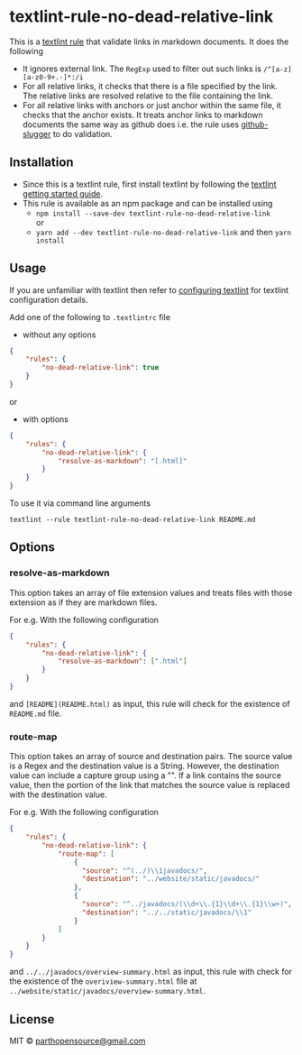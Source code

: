 # textlint-rule-no-dead-relative-link

This is a [textlint rule](https://github.com/textlint/textlint/wiki/Collection-of-textlint-rule) that validate links in markdown documents. It does the following
- It ignores external link. The `RegExp` used to filter out such links is `/^[a-z][a-z0-9+.-]*:/i`
- For all relative links, it checks that there is a file specified by the link. The relative links are resolved relative to the file containing the link.
- For all relative links with anchors or just anchor within the same file, it checks that the anchor exists. It treats anchor links to markdown documents the same way as github does i.e. the rule uses [github-slugger](https://github.com/Flet/github-slugger) to do validation.  

## Installation
- Since this is a textlint rule, first install textlint by following the [textlint getting started guide](https://textlint.github.io/docs/getting-started.html).  
- This rule is available as an npm package and can be installed using 
    - `npm install --save-dev textlint-rule-no-dead-relative-link`  
     or 
    - `yarn add --dev textlint-rule-no-dead-relative-link`  and then `yarn install`

## Usage

If you are unfamiliar with textlint then refer to [configuring textlint](https://textlint.github.io/docs/configuring.html) for textlint configuration details.  

Add one of the following to `.textlintrc` file
- without any options

```json
{
    "rules": {
        "no-dead-relative-link": true
    }
}
```
or 
- with options

```json
{
    "rules": {
        "no-dead-relative-link": {
            "resolve-as-markdown": "[.html]"
        }
    }
}
```

To use it via command line arguments

```
textlint --rule textlint-rule-no-dead-relative-link README.md
```

## Options

### resolve-as-markdown

This option takes an array of file extension values and treats files with those extension as if they are markdown files.  

For e.g. With the following configuration
```json
{
    "rules": {
        "no-dead-relative-link": {
            "resolve-as-markdown": [".html"]
        }
    }
}
```

and `[README](README.html)` as input, this rule will check for the existence of `README.md` file.

### route-map
This option takes an array of source and destination pairs. The source value is a Regex and the destination value is a 
String. However, the destination value can include a capture group using a "\". If a link contains the source value, 
then the portion of the link that matches the source value is replaced with the destination value.

For e.g. With the following configuration
```json
{
    "rules": {
        "no-dead-relative-link": {
            "route-map": [
                {
                  "source": "^(../)\\1javadocs/",
                  "destination": "../website/static/javadocs/"
                },
                {
                  "source": "^../javadocs/(\\d+\\.{1}\\d+\\.{1}\\w+)",
                  "destination": "../../static/javadocs/\\1"
                }
            ]
        }
    }
}

```

and `../../javadocs/overview-summary.html` as input, this rule with check for the existence of the `overiview-summary.html`
file at `../website/static/javadocs/overview-summary.html`.

## License

MIT © parthopensource@gmail.com
